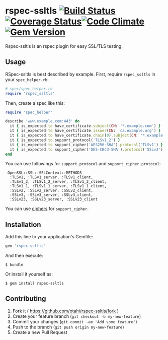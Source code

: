 # rspec-ssltls [![Build Status](https://travis-ci.org/otahi/rspec-ssltls.png?branch=master)](https://travis-ci.org/otahi/rspec-ssltls)[![Coverage Status](https://coveralls.io/repos/otahi/rspec-ssltls/badge.png?branch=master)](https://coveralls.io/r/otahi/rspec-ssltls?branch=master)[![Code Climate](https://codeclimate.com/github/otahi/rspec-ssltls.png)](https://codeclimate.com/github/otahi/rspec-ssltls)[![Gem Version](https://badge.fury.io/rb/rspec-ssltls.png)](http://badge.fury.io/rb/rspec-ssltls)


Rspec-ssltls is an rspec plugin for easy SSL/TLS testing.

## Usage

RSpec-ssltls is best described by example. First, require `rspec_ssltls` in your `spec_helper.rb`:

```ruby
# spec/spec_helper.rb
require 'rspec_ssltls'
```

Then, create a spec like this:

```ruby
require 'spec_helper'

describe 'www.example.com:443' do
  it { is_expected.to have_certificate.subject(CN: '*.example.com') }
  it { is_expected.to have_certificate.issuer(CN: 'ca.example.org') }
  it { is_expected.to have_certificate.chain(0).subject(CN: '*.example.com') }
  it { is_expected.to support_protocol('TLSv1_2') }
  it { is_expected.to support_cipher('AES256-SHA').protocol('TLSv1') }
  it { is_expected.to support_cipher('DES-CBC3-SHA').protocol('SSLv3') }
end
```

You can use followings for `support_protocol` and `support_cipher.protocol`:
```
 OpenSSL::SSL::SSLContext::METHODS
  :TLSv1, :TLSv1_server, :TLSv1_client,
  :TLSv1_2, :TLSv1_2_server, :TLSv1_2_client,
  :TLSv1_1, :TLSv1_1_server, :TLSv1_1_client,
  :SSLv2, :SSLv2_server, :SSLv2_client,
  :SSLv3, :SSLv3_server, :SSLv3_client,
  :SSLv23, :SSLv23_server, :SSLv23_client
```

You can use [ciphers](https://www.openssl.org/docs/apps/ciphers.html) for `support_cipher`.


## Installation

Add this line to your application's Gemfile:

```ruby
gem 'rspec-ssltls'
```

And then execute:

    $ bundle

Or install it yourself as:

    $ gem install rspec-ssltls

## Contributing

1. Fork it ( https://github.com/otahi/rspec-ssltls/fork )
2. Create your feature branch (`git checkout -b my-new-feature`)
3. Commit your changes (`git commit -am 'Add some feature'`)
4. Push to the branch (`git push origin my-new-feature`)
5. Create a new Pull Request
